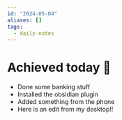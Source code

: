 ```yaml
---
id: "2024-05-04"
aliases: []
tags:
  - daily-notes
---
```


# Achieved today 🎉

- Done some banking stuff
- Installed the obsidian plugin
- Added something from the phone
- Here is an edit from my desktop!!

